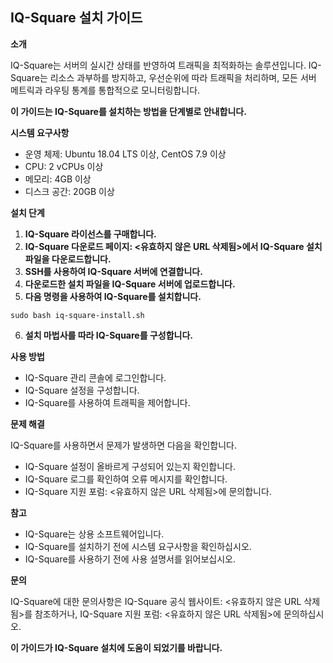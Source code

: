 ## IQ-Square 설치 가이드

**소개**

IQ-Square는 서버의 실시간 상태를 반영하여 트래픽을 최적화하는 솔루션입니다. IQ-Square는 리소스 과부하를 방지하고, 우선순위에 따라 트래픽을 처리하며, 모든 서버 메트릭과 라우팅 통계를 통합적으로 모니터링합니다.

**이 가이드는 IQ-Square를 설치하는 방법을 단계별로 안내합니다.**

**시스템 요구사항**

* 운영 체제: Ubuntu 18.04 LTS 이상, CentOS 7.9 이상
* CPU: 2 vCPUs 이상
* 메모리: 4GB 이상
* 디스크 공간: 20GB 이상

**설치 단계**

1. **IQ-Square 라이선스를 구매합니다.**
2. **IQ-Square 다운로드 페이지: <유효하지 않은 URL 삭제됨>에서 IQ-Square 설치 파일을 다운로드합니다.**
3. **SSH를 사용하여 IQ-Square 서버에 연결합니다.**
4. **다운로드한 설치 파일을 IQ-Square 서버에 업로드합니다.**
5. **다음 명령을 사용하여 IQ-Square를 설치합니다.**

```
sudo bash iq-square-install.sh
```

6. **설치 마법사를 따라 IQ-Square를 구성합니다.**

**사용 방법**

* IQ-Square 관리 콘솔에 로그인합니다.
* IQ-Square 설정을 구성합니다.
* IQ-Square를 사용하여 트래픽을 제어합니다.

**문제 해결**

IQ-Square를 사용하면서 문제가 발생하면 다음을 확인합니다.

* IQ-Square 설정이 올바르게 구성되어 있는지 확인합니다.
* IQ-Square 로그를 확인하여 오류 메시지를 확인합니다.
* IQ-Square 지원 포럼: <유효하지 않은 URL 삭제됨>에 문의합니다.

**참고**

* IQ-Square는 상용 소프트웨어입니다.
* IQ-Square를 설치하기 전에 시스템 요구사항을 확인하십시오.
* IQ-Square를 사용하기 전에 사용 설명서를 읽어보십시오.

**문의**

IQ-Square에 대한 문의사항은 IQ-Square 공식 웹사이트: <유효하지 않은 URL 삭제됨>를 참조하거나, IQ-Square 지원 포럼: <유효하지 않은 URL 삭제됨>에 문의하십시오.

**이 가이드가 IQ-Square 설치에 도움이 되었기를 바랍니다.**
